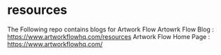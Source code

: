# resources
The Following repo contains blogs for Artwork Flow
Artowrk Flow Blog : https://www.artworkflowhq.com/resources
Artwork Flow Home Page : https://www.artworkflowhq.com/
